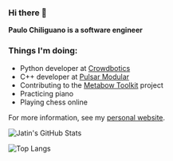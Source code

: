 ### Hi there 👋

**Paulo Chiliguano is a software engineer**

### Things I'm doing:
- Python developer at [Crowdbotics](https://www.crowdbotics.com)
- C++ developer at [Pulsar Modular](https://www.pulsarmodular.com)
- Contributing to the [Metabow Toolkit](https://github.com/pauloesteban/MetaBow-Toolkit) project
- Practicing piano
- Playing chess online

For more information, see my [personal website](https://www.pauloesteban.com).

![Jatin's GitHub Stats](https://github-readme-stats.vercel.app/api?username=pauloesteban&show_icons=true&theme=onedark&count_private=true)

![Top Langs](https://github-readme-stats.vercel.app/api/top-langs/?username=pauloesteban&layout=compact&theme=onedark&count_private=true)

<!--
**pauloesteban/pauloesteban** is a ✨ _special_ ✨ repository because its `README.md` (this file) appears on your GitHub profile.

Here are some ideas to get you started:

- 🔭 I’m currently working on ...
- 🌱 I’m currently learning ...
- 👯 I’m looking to collaborate on ...
- 🤔 I’m looking for help with ...
- 💬 Ask me about ...
- 📫 How to reach me: ...
- 😄 Pronouns: ...
- ⚡ Fun fact: ...
-->

